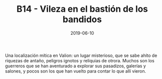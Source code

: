 ﻿---
title: B14 - Vileza en el bastión de los bandidos
summary: Esta aventura esta planteada por el autor, como un “plug and play” para que, el Narrador, la utilice a su gusto dentro de su campaña o bien de forma totalmente independiente.
authors:
  - Hugo Gil.
date: 2019-06-10
type: post
categories:
- Clásicos de la Marca
- Línea B
tags:
- Fortaleza
- Dungeon
minlevels: "2"
maxlevels: "4"
prices: 8,00 €
session: "2"
mincharacters: "3"
maxcharacters: "6"
eval: oficial
cover: "b14-vileza-en-el-bastion-de-los-bandidos.jpg"
download: "b14-vileza-en-el-bastion-de-los-bandidos.pdf"
moreinfo: "https://tesorosdelamarca.com/producto/vileza-en-el-bastion-de-los-bandidos/"
license: "OGL"
draft: false

---

Una localización mítica en Valion: un lugar misterioso, que se sabe ahíto de riquezas de antaño, peligros ignotos y reliquias de otrora.
Muchos son los guerreros que se han aventurado a explorar sus pasadizos, galerías y salones, y pocos son los que han vuelto para contar lo que allí vieron.